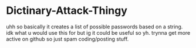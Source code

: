 # Dictinary-Attack-Thingy

uhh so basically it creates a list of possible passwords based on a string.
idk what u would use this for but ig it could be useful so yh. trynna get more
active on github so just spam coding/posting stuff.
